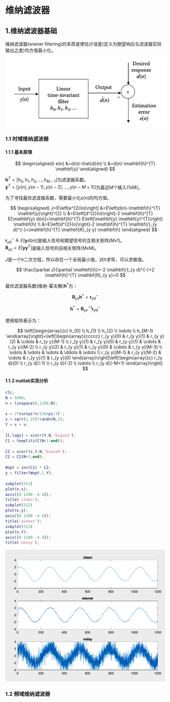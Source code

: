# 维纳滤波器

## 1.维纳滤波器基础

维纳滤波器(wiener filtering)的本质是使估计误差(定义为期望响应与滤波器实际输出之差)均方值最小化。

![](img/维纳滤波器框图.png ':size=70%')

### 1.1 时域维纳滤波器

#### 1.1.1 基本原理

$$
\begin{aligned}
e(n) &=d(n)-\hat{d}(n) \\
&=d(n)-\mathbf{h}^{T} \mathbf{y}
\end{aligned}
$$

$\mathbf{h}^{T}=\left[h_{0}, h_{1}, h_{2}, \ldots, h_{M-1}\right]$为滤波器系数。 <br/>
$\mathbf{y}^{T}=[y(n), y(n-1), y(n-2), \ldots, y(n-M+1)]$为最近M个输入(1xM)。

为了寻找最优滤波器系数，需要最小化$e(n)$的均方值。

$$
\begin{aligned}
J=E\left[e^{2}(n)\right] &=E\left(d(n)-\mathbf{h}^{T} \mathbf{y}\right)^{2} \\
&=E\left[d^{2}(n)\right]-2 \mathbf{h}^{T} E[\mathbf{y} d(n)]+\mathbf{h}^{T} E\left[\mathbf{y} \mathbf{y}^{T}\right] \mathbf{h} \\
&=E\left[d^{2}(n)\right]-2 \mathbf{h}^{T} \mathbf{r}_{y d}^{-}+\mathbf{h}^{T} \mathbf{R}_{y y} \mathbf{h}
\end{aligned}
$$

$\mathbf{r}_{y d}^{-} \triangleq E[\mathbf{y} d(n)]$是输入信号和期望信号的互相关矩阵(Mx1)。 <br/>
$\mathbf{R}_{y y}=E\left[\mathbf{y} \mathbf{y}^{T}\right]$是输入信号的自相关矩阵(MxM)。

$J$是一个$h$二次方程，所以存在一个全局最小值，对$h$求导，可以求极值。

$$
\frac{\partial J}{\partial \mathbf{h}}=-2 \mathbf{r}_{y d}^{-}+2 \mathbf{h}^{T} \mathbf{R}_{y y}=0
$$

最优滤波器系数(维纳-霍夫解)$\mathbf{h}^{*}$为：

$$
\mathbf{R}_{y y} \mathbf{h}^{*}=\mathbf{r}_{y d}^{-}
$$

$$
\mathbf{h}^{*}=\mathbf{R}_{y y}^{-1} \mathbf{r}_{y d}^{-}
$$

使用矩阵表示为：

$$
\left[\begin{array}{c}
h_{0} \\
h_{1} \\
h_{2} \\
\vdots \\
h_{M-1}
\end{array}\right]=\left[\begin{array}{ccccc}
r_{y y}(0) & r_{y y}(1) & r_{y y}(2) & \cdots & r_{y y}(M-1) \\
r_{y y}(1) & r_{y y}(0) & r_{y y}(1) & \cdots & r_{y y}(M-2) \\
r_{y y}(2) & r_{y y}(1) & r_{y y}(0) & \cdots & r_{y y}(M-3) \\
\vdots & \vdots & \vdots & \ddots & \vdots \\
r_{y y}(M-1) & r_{y y}(M-2) & \cdots & r_{y y}(1) & r_{y y}(0)
\end{array}\right]\left[\begin{array}{c}
r_{y d}(0) \\
r_{y d}(-1) \\
r_{y d}(-2) \\
\vdots \\
r_{y d}(-M+1)
\end{array}\right]
$$

#### 1.1.2 matlab实现分析

```matlab
clc;
N = 5000;
n = linspace(0,1200,N);

s = 2*sin(pi*n/128+pi/3)';
v = sqrt(1.25)*randn(N,1);
Y = s + v;

[C,lags] = xcorr(Y,N,'biased');
C1 = toeplitz(C(N+1:end));

C2 = xcorr(s,Y,N,'biased');
C2 = C2(N+1:end);

Wopt = inv(C1) * C2;
y = filter(Wopt,1,Y);

subplot(311)
plot(n,s);
axis([0 1200 -4 4]);
title('clean');
subplot(312)
plot(n,y);
axis([0 1200 -4 4]);
title('wiener');
subplot(313)
plot(n,Y);
axis([0 1200 -4 4]);
title('noisy');
```

![](img/时域维纳滤波器matlab.png ':size=70%')

### 1.2 频域维纳滤波器











